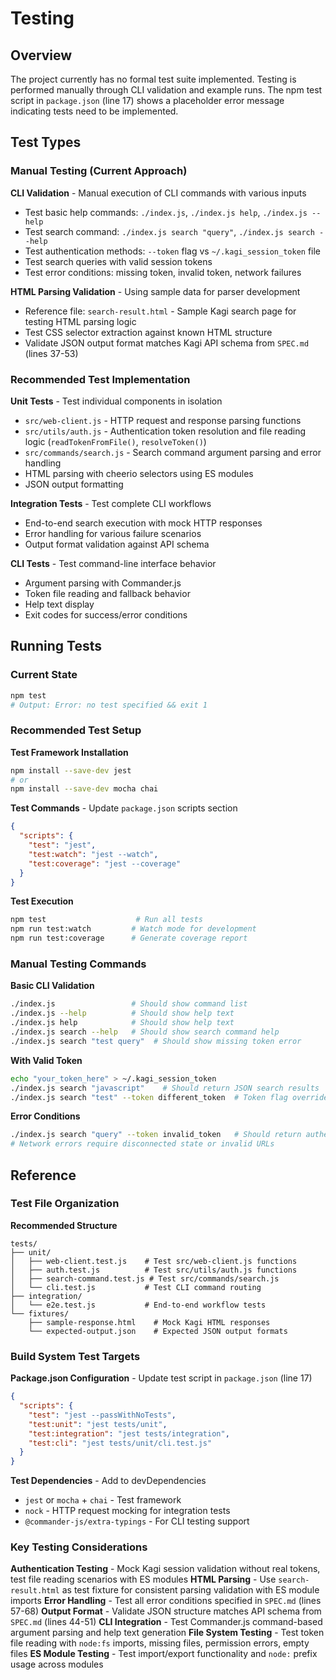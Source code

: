 # Testing

<!-- Generated: 2025-08-04T21:37:01+02:00 -->

## Overview

The project currently has no formal test suite implemented. Testing is performed manually through CLI validation and example runs. The npm test script in `package.json` (line 17) shows a placeholder error message indicating tests need to be implemented.

## Test Types

### Manual Testing (Current Approach)

**CLI Validation** - Manual execution of CLI commands with various inputs
- Test basic help commands: `./index.js`, `./index.js help`, `./index.js --help`
- Test search command: `./index.js search "query"`, `./index.js search --help`
- Test authentication methods: `--token` flag vs `~/.kagi_session_token` file
- Test search queries with valid session tokens
- Test error conditions: missing token, invalid token, network failures

**HTML Parsing Validation** - Using sample data for parser development
- Reference file: `search-result.html` - Sample Kagi search page for testing HTML parsing logic
- Test CSS selector extraction against known HTML structure
- Validate JSON output format matches Kagi API schema from `SPEC.md` (lines 37-53)

### Recommended Test Implementation

**Unit Tests** - Test individual components in isolation
- `src/web-client.js` - HTTP request and response parsing functions
- `src/utils/auth.js` - Authentication token resolution and file reading logic (`readTokenFromFile()`, `resolveToken()`)
- `src/commands/search.js` - Search command argument parsing and error handling
- HTML parsing with cheerio selectors using ES modules
- JSON output formatting

**Integration Tests** - Test complete CLI workflows
- End-to-end search execution with mock HTTP responses
- Error handling for various failure scenarios
- Output format validation against API schema

**CLI Tests** - Test command-line interface behavior
- Argument parsing with Commander.js
- Token file reading and fallback behavior
- Help text display
- Exit codes for success/error conditions

## Running Tests

### Current State
```bash
npm test
# Output: Error: no test specified && exit 1
```

### Recommended Test Setup

**Test Framework Installation**
```bash
npm install --save-dev jest
# or
npm install --save-dev mocha chai
```

**Test Commands** - Update `package.json` scripts section
```json
{
  "scripts": {
    "test": "jest",
    "test:watch": "jest --watch",
    "test:coverage": "jest --coverage"
  }
}
```

**Test Execution**
```bash
npm test                    # Run all tests
npm run test:watch         # Watch mode for development
npm run test:coverage      # Generate coverage report
```

### Manual Testing Commands

**Basic CLI Validation**
```bash
./index.js                 # Should show command list
./index.js --help          # Should show help text
./index.js help            # Should show help text
./index.js search --help   # Should show search command help
./index.js search "test query"  # Should show missing token error
```

**With Valid Token**
```bash
echo "your_token_here" > ~/.kagi_session_token
./index.js search "javascript"    # Should return JSON search results
./index.js search "test" --token different_token  # Token flag overrides file
```

**Error Conditions**
```bash
./index.js search "query" --token invalid_token   # Should return authentication error
# Network errors require disconnected state or invalid URLs
```

## Reference

### Test File Organization

**Recommended Structure**
```
tests/
├── unit/
│   ├── web-client.test.js    # Test src/web-client.js functions
│   ├── auth.test.js          # Test src/utils/auth.js functions  
│   ├── search-command.test.js # Test src/commands/search.js
│   └── cli.test.js           # Test CLI command routing
├── integration/
│   └── e2e.test.js           # End-to-end workflow tests
└── fixtures/
    ├── sample-response.html    # Mock Kagi HTML responses
    └── expected-output.json    # Expected JSON output formats
```

### Build System Test Targets

**Package.json Configuration** - Update test script in `package.json` (line 17)
```json
{
  "scripts": {
    "test": "jest --passWithNoTests",
    "test:unit": "jest tests/unit",
    "test:integration": "jest tests/integration",
    "test:cli": "jest tests/unit/cli.test.js"
  }
}
```

**Test Dependencies** - Add to devDependencies
- `jest` or `mocha` + `chai` - Test framework
- `nock` - HTTP request mocking for integration tests
- `@commander-js/extra-typings` - For CLI testing support

### Key Testing Considerations

**Authentication Testing** - Mock Kagi session validation without real tokens, test file reading scenarios with ES modules
**HTML Parsing** - Use `search-result.html` as test fixture for consistent parsing validation with ES module imports
**Error Handling** - Test all error conditions specified in `SPEC.md` (lines 57-68)
**Output Format** - Validate JSON structure matches API schema from `SPEC.md` (lines 44-51)
**CLI Integration** - Test Commander.js command-based argument parsing and help text generation
**File System Testing** - Test token file reading with `node:fs` imports, missing files, permission errors, empty files
**ES Module Testing** - Test import/export functionality and `node:` prefix usage across modules
